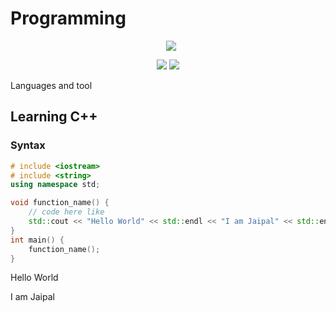 # Programming

<p align="center"> 
 <a href="https://github-readme-stats-eight-theta.vercel.app/api/top-langs/?username=BhJaipal&layout=compact&langs_count=16&theme=dark&background=black"> 
    <img src="http://github-readme-stats-eight-theta.vercel.app/api/top-langs/?username=BhJaipal&layout=compact&langs_count=16&background=black&theme=dark" style="margin-left:10px"/> 
  </a> 
</p>

<p align="center">
    <img src="https://img.shields.io/github/last-commit/BhJaipal/Programming?color=purple&style=plastic">
    <img src="https://img.shields.io/github/contributors/BhJaipal/Programming?color=blue&style=plastic">
</p>
Languages and tool
<img src="https://skillicons.dev/icons?i=github,html,css,js,cpp,py,vscode" alt="skills logos" /><br>

## Learning C++

### Syntax
```cpp
# include <iostream>
# include <string>
using namespace std;

void function_name() {
    // code here like
    std::cout << "Hello World" << std::endl << "I am Jaipal" << std::endl;
}
int main() {
    function_name();
}
```

Hello World

I am Jaipal
